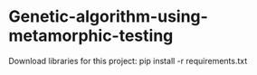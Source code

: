 # Genetic-algorithm-using-metamorphic-testing
Download libraries for this project: pip install -r requirements.txt
